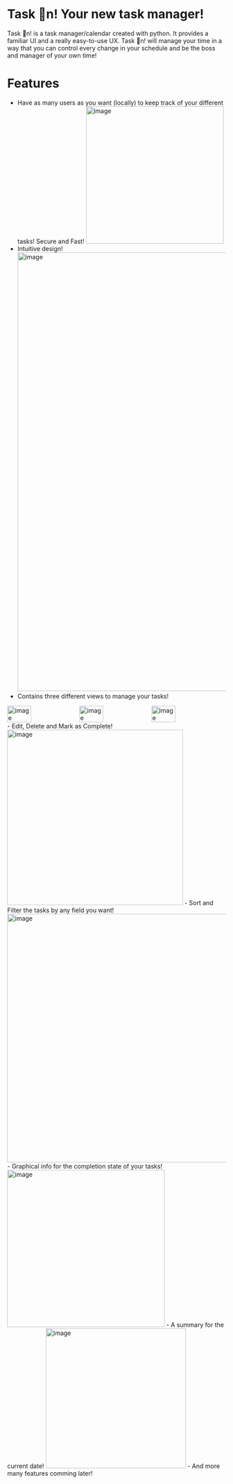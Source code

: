 # Task 🍊n! Your new task manager!
Task 🍊n! is a task manager/calendar created with python. 
It provides a familiar UI and a really easy-to-use UX. 
Task 🍊n! will manage your time in a way that you can control every
change in your schedule and be the boss and manager of your own time!

# Features
- Have as many users as you want (locally) to keep track of your different tasks! Secure and Fast!
  <img width="317" alt="image" src="https://github.com/kenneyher/task_on_task_manager/assets/69918528/50af4276-1a60-4bf2-be84-b831d55a2313">
- Intuitive design!
  <img width="1013" alt="image" src="https://github.com/kenneyher/task_on_task_manager/assets/69918528/00fe09c1-a3f7-41ac-80ce-a8f8b47bc3f2">
- Contains three different views to manage your tasks!
<div style='display: flex; flex-wrap:wrap; flex-direction: flex-row'>
  <img style='width:33%'  alt="image" src="https://github.com/kenneyher/task_on_task_manager/assets/69918528/38339fdb-52be-4d59-9a2f-229e615acfa7">
  <img style='width:33%' alt="image" src="https://github.com/kenneyher/task_on_task_manager/assets/69918528/0e004804-ce7b-4e7a-a600-de564f0d3387">
  <img style='width:33%'  alt="image" src="https://github.com/kenneyher/task_on_task_manager/assets/69918528/82780e99-0e3f-42ff-9186-5b5a8fae00c8">
</div>
- Edit, Delete and Mark as Complete!
<img width="405" alt="image" src="https://github.com/kenneyher/task_on_task_manager/assets/69918528/c8ba4370-35bd-40ca-96ee-1545a681f7ba">
- Sort and Filter the tasks by any field you want!
<img width="574" alt="image" src="https://github.com/kenneyher/task_on_task_manager/assets/69918528/54ab4321-704c-4471-b481-1d61eb1e33e6">
- Graphical info for the  completion state of your tasks!
<img width="363" alt="image" src="https://github.com/kenneyher/task_on_task_manager/assets/69918528/76d4af1d-cc0f-40d6-ad38-a4885b0cad3c">
- A summary for the current date! 
<img width="323" alt="image" src="https://github.com/kenneyher/task_on_task_manager/assets/69918528/e0e7bc75-420a-47c3-82cd-1a99312a39c9">
- And more many features comming later!






